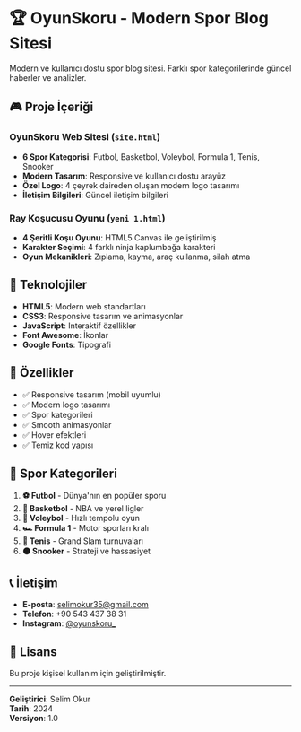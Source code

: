 # 🏆 OyunSkoru - Modern Spor Blog Sitesi

Modern ve kullanıcı dostu spor blog sitesi. Farklı spor kategorilerinde güncel haberler ve analizler.

## 🎮 Proje İçeriği

### OyunSkoru Web Sitesi (`site.html`)
- **6 Spor Kategorisi**: Futbol, Basketbol, Voleybol, Formula 1, Tenis, Snooker
- **Modern Tasarım**: Responsive ve kullanıcı dostu arayüz
- **Özel Logo**: 4 çeyrek daireden oluşan modern logo tasarımı
- **İletişim Bilgileri**: Güncel iletişim bilgileri

### Ray Koşucusu Oyunu (`yeni 1.html`)
- **4 Şeritli Koşu Oyunu**: HTML5 Canvas ile geliştirilmiş
- **Karakter Seçimi**: 4 farklı ninja kaplumbağa karakteri
- **Oyun Mekanikleri**: Zıplama, kayma, araç kullanma, silah atma

## 🚀 Teknolojiler

- **HTML5**: Modern web standartları
- **CSS3**: Responsive tasarım ve animasyonlar
- **JavaScript**: Interaktif özellikler
- **Font Awesome**: İkonlar
- **Google Fonts**: Tipografi

## 📱 Özellikler

- ✅ Responsive tasarım (mobil uyumlu)
- ✅ Modern logo tasarımı
- ✅ Spor kategorileri
- ✅ Smooth animasyonlar
- ✅ Hover efektleri
- ✅ Temiz kod yapısı

## 🎯 Spor Kategorileri

1. **⚽ Futbol** - Dünya'nın en popüler sporu
2. **🏀 Basketbol** - NBA ve yerel ligler
3. **🏐 Voleybol** - Hızlı tempolu oyun
4. **🏎️ Formula 1** - Motor sporları kralı
5. **🏓 Tenis** - Grand Slam turnuvaları
6. **⚫ Snooker** - Strateji ve hassasiyet

## 📞 İletişim

- **E-posta**: selimokur35@gmail.com
- **Telefon**: +90 543 437 38 31
- **Instagram**: [@oyunskoru_](https://instagram.com/oyunskoru_)

## 📄 Lisans

Bu proje kişisel kullanım için geliştirilmiştir.

---

**Geliştirici**: Selim Okur  
**Tarih**: 2024  
**Versiyon**: 1.0
